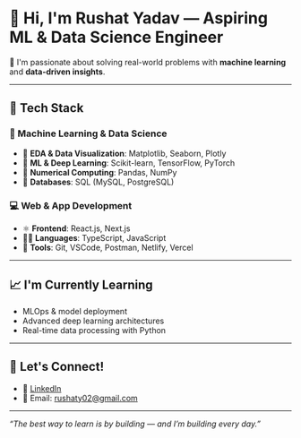 # 👋 Hi, I'm Rushat Yadav — Aspiring ML & Data Science Engineer

🎯 I'm passionate about solving real-world problems with **machine learning** and **data-driven insights**. 

---

## 🚀 Tech Stack

### 🔬 Machine Learning & Data Science
- 🧹 **EDA & Data Visualization**: Matplotlib, Seaborn, Plotly
- 🧠 **ML & Deep Learning**: Scikit-learn, TensorFlow, PyTorch
- 🧮 **Numerical Computing**: Pandas, NumPy
- 💾 **Databases**: SQL (MySQL, PostgreSQL)

### 💻 Web & App Development
- ⚛️ **Frontend**: React.js, Next.js
- 🧑‍💻 **Languages**: TypeScript, JavaScript
- 🔧 **Tools**: Git, VSCode, Postman, Netlify, Vercel

---


## 📈 I'm Currently Learning
- MLOps & model deployment
- Advanced deep learning architectures
- Real-time data processing with Python

---

## 🤝 Let's Connect!
- 💼 [LinkedIn](https://www.linkedin.com/in/rushat-yadav-037512256/?originalSubdomain=in)
- 📧 Email: rushaty02@gmail.com

---

_“The best way to learn is by building — and I’m building every day.”_
